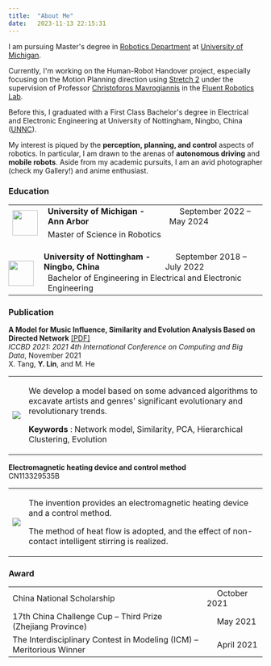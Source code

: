 ```yaml
---
title:  "About Me"
date:   2023-11-13 22:15:31
---
```

I am pursuing Master's degree in [Robotics Department][Robotics] at [University of Michigan][Umich]. 

Currently, I'm working on the Human-Robot Handover project, especially focusing on the Motion Planning direction using [Stretch 2][Stretch] under the supervision of Professor [Christoforos Mavrogiannis][Chris] in the [Fluent Robotics Lab][Lab].

Before this, I graduated with a First Class Bachelor's degree in Electrical and Electronic Engineering at University of Nottingham, Ningbo, China ([UNNC][UNNC]).

My interest is piqued by the **perception, planning, and control** aspects of robotics. In particular, I am drawn to the arenas of **autonomous driving** and **mobile robots**. Aside from my academic pursuits, I am an avid photographer (check my Gallery!) and anime enthusiast. 


### Education

<table class="edu">
  <tbody>
    <tr>
      <td rowspan="2">
        <img src="{{ site.baseurl }}/images/Data/UM.png" width="50" height="50"/>
      </td>
      <td><strong> University of Michigan - Ann Arbor </strong></td>
      <td> &emsp; September 2022 – May 2024 </td>
    </tr>
    <tr>
      <td colspan="2"> Master of Science in Robotics </td>
    </tr>
    <tr>
      <td rowspan="2" style="padding:20px 20px 0px 0px;">
        <img src="{{ site.baseurl }}/images/Data/UNNC.png" width="50" height="50"/>
      </td>
      <td style="padding:20px 12px 0px 0px;"><strong> University of Nottingham - Ningbo, China </strong></td>
      <td style="padding:20px 12px 0px 0px;"> &emsp; September 2018 – July 2022 </td>
    </tr>
    <tr>
      <td colspan="2"> Bachelor of Engineering in Electrical and Electronic Engineering </td>
    </tr>
  </tbody>
</table>



### Publication
**A Model for Music Influence, Similarity and Evolution Analysis Based on Directed Network** [\[PDF\]][PDF] \
*ICCBD 2021: 2021 4th International Conference on Computing and Big Data*, November 2021 \
X. Tang, **Y. Lin**, and M. He

<table class="pub">
  <tbody>
    <tr>
      <td><img src="{{ site.baseurl }}/images/Data/paper.png"/></td>
      <td>
        <p> We develop a model based on some advanced algorithms to excavate artists and genres' significant evolutionary and revolutionary trends. </p>
        <p><strong> Keywords </strong>: Network model, Similarity, PCA, Hierarchical Clustering, Evolution </p>
      </td>
    </tr>
  </tbody>
</table>

**Electromagnetic heating device and control method**  \
CN113329535B

<table class="pub">
  <tbody>
    <tr>
      <td><img src="{{ site.baseurl }}/images/Data/patent.png"/></td>
      <td>
        <p> The invention provides an electromagnetic heating device and a control method. </p>
        <p> The method of heat flow is adopted, and the effect of non-contact intelligent stirring is realized. </p>
      </td>
    </tr>
  </tbody>
</table>


### Award
<table class="awd">
  <tbody>
    <tr>
      <td>
        China National Scholarship
      </td>
      <td>
        &emsp; October 2021
      </td>
    </tr>
    <tr>
      <td>
        17th China Challenge Cup – Third Prize (Zhejiang Province)
      </td>
      <td>
        &emsp; May 2021
      </td>
    </tr>
    <tr>
      <td>
        The Interdisciplinary Contest in Modeling (ICM) – Meritorious Winner
      </td>
      <td>
        &emsp; April 2021
      </td>
    </tr>
  </tbody>
</table>

[Robotics]: https://robotics.umich.edu/
[Umich]: https://umich.edu/
[Stretch]: https://hello-robot.com/stretch-2
[Chris]: https://robotics.umich.edu/profile/christoforos-mavrogiannis/
[Lab]: https://fluentrobotics.com/
[UNNC]: https://www.nottingham.edu.cn/en/
[PDF]: https://doi.org/10.1145/3507524.3507545